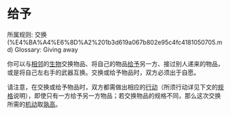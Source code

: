 # 给予

所属规则: 交换 (%E4%BA%A4%E6%8D%A2%201b3d619a067b802e95c4fc4181050705.md)
Glossary: Giving away

你可以与[相邻](%E7%9B%B8%E9%82%BB%201b3d619a067b80d2b1c3cebda0c3ed6f.md)的[生物](%E7%94%9F%E7%89%A9%201b3d619a067b80d0bbe1d113bf20ff1f.md)交换物品、将自己的物品[给予](%E7%BB%99%E4%BA%88%201b3d619a067b803d8735d9d70bc19018.md)另一方、接过别人递来的物品，或是将自己左右手的武器互换。交换或给予物品时，双方必须出于自愿。

请注意，在交换或给予物品时，双方都需做出相应的[行动](%E8%A1%8C%E5%8A%A8%201b5d619a067b80358481f4e8946e320c.md)（所须行动详见下文的[规格](%E8%A7%84%E6%A0%BC%201b3d619a067b80f6876ce01b983501a0.md)说明），即使只有一方给予另一方物品；若交换物品的规格不同，那么这次交换所需的[机动](%E6%9C%BA%E5%8A%A8%201b3d619a067b80ae8db3fa0eb0eb24d8.md)取[孰高](%E5%AD%B0%E9%AB%98%201b3d619a067b80f7ae60db18ba755642.md)。